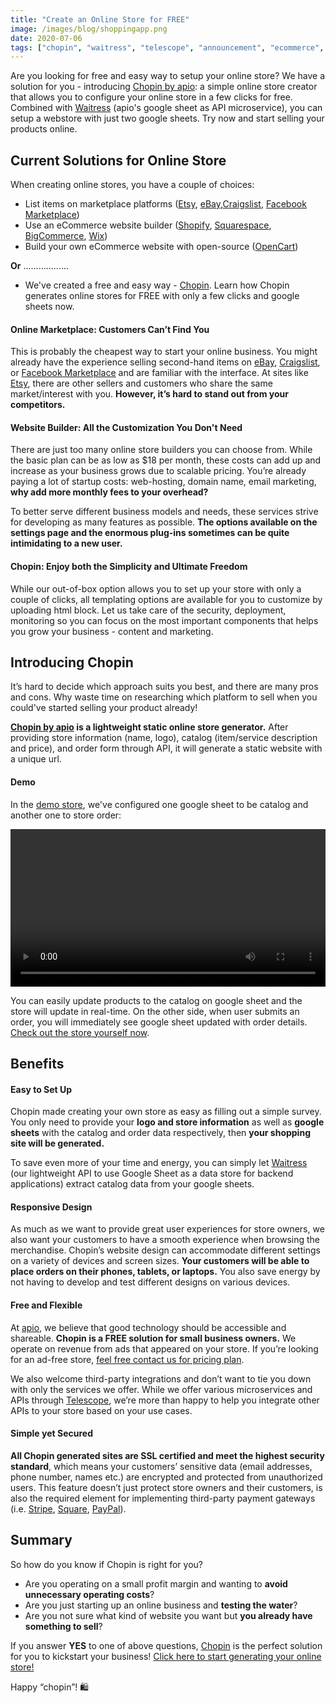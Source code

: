 ```yaml
---
title: "Create an Online Store for FREE"
image: /images/blog/shoppingapp.png
date: 2020-07-06
tags: ["chopin", "waitress", "telescope", "announcement", "ecommerce", "online-store", "google", "sheets"]
---
```


Are you looking for free and easy way to setup your online store? We have a solution for you - introducing [Chopin by apio](https://telescope.apiobuild.com/app/chopin): a simple online store creator that allows you to configure your online store in a few clicks for free. Combined with [Waitress](https://telescope.apiobuild.com/app/waitress) (apio's google sheet as API microservice), you can setup a webstore with just two google sheets. Try now and start selling your products online.

## Current Solutions for Online Store

When creating online stores, you have a couple of choices:
- List items on marketplace platforms ([Etsy](https://www.etsy.com/), [eBay](https://www.ebay.com/),[Craigslist](https://newyork.craigslist.org/), [Facebook Marketplace](https://www.facebook.com/marketplace/))
- Use an eCommerce website builder ([Shopify](https://www.shopify.com/), [Squarespace](https://www.squarespace.com/), [BigCommerce](https://www.bigcommerce.com/), [Wix](https://www.wix.com/))
- Build your own eCommerce website with open-source ([OpenCart](https://www.opencart.com/))

**Or** ..................

- We've created a free and easy way - [Chopin](#introducing-chopin). Learn how Chopin generates online stores for FREE with only a few clicks and google sheets now.

#### Online Marketplace: Customers Can’t Find You

This is probably the cheapest way to start your online business. You might already have the experience selling second-hand items on [eBay](https://www.ebay.com/), [Craigslist](https://newyork.craigslist.org/), or [Facebook Marketplace](https://www.facebook.com/marketplace/) and are familiar with the interface. At sites like [Etsy](https://www.etsy.com/), there are other sellers and customers who share the same market/interest with you. **However, it’s hard to stand out from your competitors.**

#### Website Builder: All the Customization You Don't Need

There are just too many online store builders you can choose from. While the basic plan can be as low as $18 per month, these costs can add up and increase as your business grows due to scalable pricing. You’re already paying a lot of startup costs: web-hosting, domain name, email marketing, **why add more monthly fees to your overhead?**

To better serve different business models and needs, these services strive for developing as many features as possible. **The options available on the settings page and the enormous plug-ins sometimes can be quite intimidating to a new user.**

#### Chopin: Enjoy both the Simplicity and Ultimate Freedom

While our out-of-box option allows you to set up your store with only a couple of clicks, all templating options are available for you to customize by uploading html block. Let us take care of the security, deployment, monitoring so you can focus on the most important components that helps you grow your business - content and marketing.

## Introducing Chopin

It’s hard to decide which approach suits you best, and there are many pros and cons. Why waste time on researching which platform to sell when you could've started selling your product already!

**[Chopin by apio](https://telescope.apiobuild.com/app/chopin) is a lightweight static online store generator.** After providing store information (name, logo), catalog (item/service description and price), and order form through API, it will generate a static website with a unique url.

#### Demo

In the [demo store](https://trampoline.apiobuild.com/router/chopin/store/page/google-oauth2%7C117090713962028193035/7a8c0376-0fd0-4093-894f-e6d0200444d4), we've configured one google sheet to be catalog and another one to store order:

<video width="100%" loop="true" autoplay="true" controls style="align: center">
<source src="/video/chopin-quick-demo.mp4" type="video/mp4" />
</video>

You can easily update products to the catalog on google sheet and the store will update in real-time. On the other side, when user submits an order, you will immediately see google sheet updated with order details. [Check out the store yourself now](https://trampoline.apiobuild.com/router/chopin/store/page/google-oauth2%7C117090713962028193035/7a8c0376-0fd0-4093-894f-e6d0200444d4).

## Benefits

#### Easy to Set Up

Chopin made creating your own store as easy as filling out a simple survey. You only need to provide your **logo and store information** as well as **google sheets** with the catalog and order data respectively, then **your shopping site will be generated.**

To save even more of your time and energy, you can simply let [Waitress](https://telescope.apiobuild.com/app/waitress) (our lightweight API to use Google Sheet as a data store for backend applications) extract catalog data from your google sheets.

#### Responsive Design

As much as we want to provide great user experiences for store owners, we also want your customers to have a smooth experience when browsing the merchandise. Chopin’s website design can accommodate different settings on a variety of devices and screen sizes. **Your customers will be able to place orders on their phones, tablets, or laptops.** You also save energy by not having to develop and test different designs on various devices.

#### Free and Flexible

At [apio](https://apiobuild.com/), we believe that good technology should be accessible and shareable. **Chopin is a FREE solution for small business owners.** We operate on revenue from ads that appeared on your store. If you’re looking for an ad-free store, [feel free contact us for pricing plan](https://apiobuild.com/forms/business/).

We also welcome third-party integrations and don’t want to tie you down with only the services we offer. While we offer various microservices and APIs through [Telescope](https://telescope.apiobuild.com/), we’re more than happy to help you integrate other APIs to your store based on your use cases.

#### Simple yet Secured

**All Chopin generated sites are SSL certified and meet the highest security standard**, which means your customers’ sensitive data (email addresses, phone number, names etc.) are encrypted and protected from unauthorized users. This feature doesn’t just protect store owners and their customers, is also the required element for implementing third-party payment gateways (i.e. [Stripe](https://stripe.com/), [Square](https://squareup.com/), [PayPal](https://www.paypal.com/)).


## Summary

So how do you know if Chopin is right for you?

- Are you operating on a small profit margin and wanting to **avoid unnecessary operating costs**?
- Are you just starting up an online business and **testing the water**?
- Are you not sure what kind of website you want but **you already have something to sell**?

If you answer **YES** to one of above questions, [Chopin](https://telescope.apiobuild.com/app/chopin) is the perfect solution for you to kickstart your business! [Click here to start generating your online store!]((https://telescope.apiobuild.com/app/chopin))

Happy “chopin”! 🛍️

